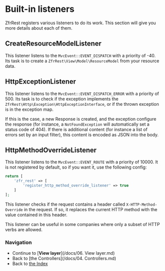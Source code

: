 # Built-in listeners

ZfrRest registers various listeners to do its work. This section will give you more details about each of them.

## CreateResourceModelListener

This listener listens to the `MvcEvent::EVENT_DISPATCH` with a priority of -40. Its task is to create a
`ZfrRest\View\Model\ResourceModel` from your resource data.

## HttpExceptionListener

This listener listens to the `MvcEvent::EVENT_DISPATCH_ERROR` with a priority of 500. Its task is to check if the
exception implements the `ZfrRest\Http\Exception\HttpExceptionInterface`, or if the thrown exception is in the
exception map.

If this is the case, a new Response is created, and the exception configure the response (for instance, a
`NotFoundException` will automatically set a status code of 404). If there is additional content (for instance a
list of errors set by an input filter), this content is encoded as JSON into the body.

## HttpMethodOverrideListener

This listener listens to the `MvcEvent::EVENT_ROUTE` with a priority of 10000. It is not registered by default, so if
you want it, use the following config:

```php
return [
    'zfr_rest' => [
        'register_http_method_override_listener' => true
    ]
];
```

This listener checks if the request contains a header called `X-HTTP-Method-Override` in the request. If so, it
replaces the current HTTP method with the value contained in this header.

This listener can be useful in some companies where only a subset of HTTP verbs are allowed.

### Navigation

* Continue to [**View layer**](/docs/06. View layer.md)
* Back to [the Controllers](/docs/04. Controllers.md)
* Back to [the Index](/docs/README.md)
